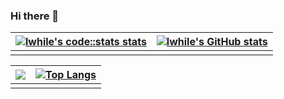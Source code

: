 ### Hi there 👋

<!--
**lwhile/lwhile** is a ✨ _special_ ✨ repository because its `README.md` (this file) appears on your GitHub profile.

Here are some ideas to get you started:

- 🔭 I’m currently working on ...
- 🌱 I’m currently learning ...
- 👯 I’m looking to collaborate on ...
- 🤔 I’m looking for help with ...
- 💬 Ask me about ...
- 📫 How to reach me: ...
- 😄 Pronouns: ...
- ⚡ Fun fact: ...
-->

| [![lwhile's code::stats stats](https://codestats-readme.vercel.app/api?username=lwhile&show_icons)](https://github.com/Aviortheking/codestats-readme)  | [![lwhile's GitHub stats](https://github-readme-stats.vercel.app/api?username=lwhile&count_private=true&show_icons=true&cache_seconds=1800)](https://github.com/anuraghazra/github-readme-stats) |
| --- | --- |
|     |     |


|![](https://github-profile-summary-cards.vercel.app/api/cards/profile-details?username=lwhile&theme=nord_bright) | [![Top Langs](https://codestats-readme.vercel.app/api/top-langs/?username=lwhile&language_count=15&&layout=compact)](https://github.com/aviortheking/codestats-readme)  |
| ---------------------------------------------------------------------------------------------------------------------------------------------------------------------- | ---------------------------------------------------------------------------------------------------------------- |
|                                                                                                                                                                        |                                                                                                                   |


